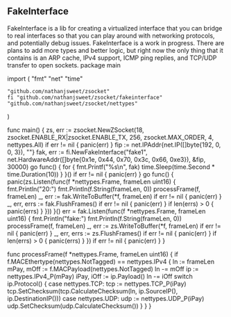 FakeInterface
-------------
FakeInterface is a lib for creating a virtualized interface that you can bridge to real interfaces so that you can play around with networking protocols, and potentially debug issues.
FakeInterface is a work in progress. There are plans to add more types and better logic, but right now the only thing that it contains is an ARP cache, IPv4 support, ICMP ping replies,
and TCP/UDP transfer to open sockets. 
package main

import (
	"fmt"
	"net"
	"time"

	"github.com/nathanjsweet/zsocket"
	fi "github.com/nathanjsweet/zsocket/fakeinterface"
	"github.com/nathanjsweet/zsocket/nettypes"
)

func main() {
	zs, err := zsocket.NewZSocket(18, zsocket.ENABLE_RX|zsocket.ENABLE_TX, 256, zsocket.MAX_ORDER, 4, nettypes.All)
	if err != nil {
		panic(err)
	}
	fip := net.IPAddr{net.IP([]byte{192, 0, 0, 3}), ""}
	fak, err := fi.NewFakeInterface("fake1", net.HardwareAddr([]byte{0x1e, 0x44, 0x70, 0x3c, 0x66, 0xe3}), &fip, 30000)
	go func() {
		for {
			fmt.Printf("%s\n", fak)
			time.Sleep(time.Second * time.Duration(10))
		}
	}()
	if err != nil {
		panic(err)
	}
	go func() {
		panic(zs.Listen(func(f *nettypes.Frame, frameLen uint16) {
			fmt.Println("20:")
			fmt.Println(f.String(frameLen, 0))
			processFrame(f, frameLen)
			_, err := fak.WriteToBuffer(*f, frameLen)
			if err != nil {
				panic(err)
			}
			_, err, errs := fak.FlushFrames()
			if err != nil {
				panic(err)
			}
			if len(errs) > 0 {
				panic(errs)
			}
		}))
	}()
	err = fak.Listen(func(f *nettypes.Frame, frameLen uint16) {
		fmt.Println("fake:")
		fmt.Println(f.String(frameLen, 0))
		processFrame(f, frameLen)
		_, err := zs.WriteToBuffer(*f, frameLen)
		if err != nil {
			panic(err)
		}
		_, err, errs := zs.FlushFrames()
		if err != nil {
			panic(err)
		}
		if len(errs) > 0 {
			panic(errs)
		}
	})
	if err != nil {
		panic(err)
	}
}

func processFrame(f *nettypes.Frame, frameLen uint16) {
	if f.MACEthertype(nettypes.NotTagged) == nettypes.IPv4 {
		ln := frameLen
		mPay, mOff := f.MACPayload(nettypes.NotTagged)
		ln -= mOff
		ip := nettypes.IPv4_P(mPay)
		iPay, iOff := ip.Payload()
		ln -= iOff
		switch ip.Protocol() {
		case nettypes.TCP:
			tcp := nettypes.TCP_P(iPay)
			tcp.SetChecksum(tcp.CalculateChecksum(ln, ip.SourceIP(), ip.DestinationIP()))
		case nettypes.UDP:
			udp := nettypes.UDP_P(iPay)
			udp.SetChecksum(udp.CalculateChecksum())
		}
	}
}

```